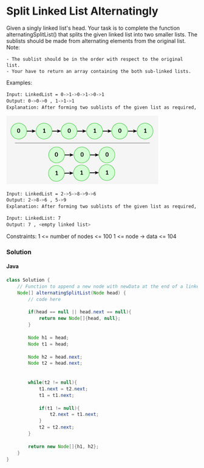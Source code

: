 # Split Linked List Alternatingly

Given a singly linked list's head. Your task is to complete the function alternatingSplitList() that splits the given linked list into two smaller lists. The sublists should be made from alternating elements from the original list.
Note:

    - The sublist should be in the order with respect to the original list.
    - Your have to return an array containing the both sub-linked lists.

Examples:

```bash
Input: LinkedList = 0->1->0->1->0->1
Output: 0->0->0 , 1->1->1
Explanation: After forming two sublists of the given list as required, we have two lists as: 0->0->0 and 1->1->1.
```

<img src = "./1.png">

```bash
Input: LinkedList = 2->5->8->9->6
Output: 2->8->6 , 5->9
Explanation: After forming two sublists of the given list as required, we have two lists as: 2->8->6 and 5->9.
```

```bash
Input: LinkedList: 7
Output: 7 , <empty linked list>
```

Constraints:
1 <= number of nodes <= 100
1 <= node -> data <= 104

### Solution

#### Java

```java
class Solution {
    // Function to append a new node with newData at the end of a linked list
    Node[] alternatingSplitList(Node head) {
        // code here

        if(head == null || head.next == null){
            return new Node[]{head, null};
        }

        Node h1 = head;
        Node t1 = head;

        Node h2 = head.next;
        Node t2 = head.next;


        while(t2 != null){
            t1.next = t2.next;
            t1 = t1.next;

            if(t1 != null){
                t2.next = t1.next;
            }
            t2 = t2.next;
        }

        return new Node[]{h1, h2};
    }
}
```
